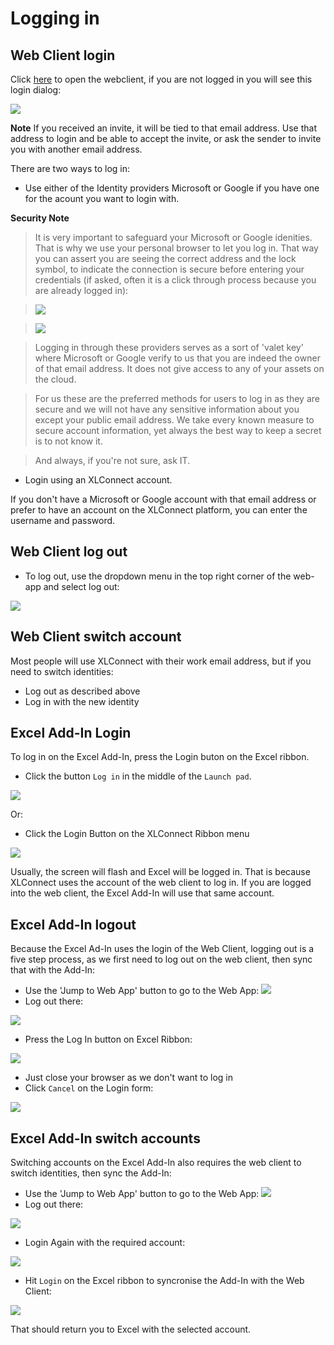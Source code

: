 # Logging in 
 
## Web Client login

Click <a href='https://xlconnect-webapp.azurewebsites.net/' target=_blank>here</a> to open the webclient, if you are not logged in you will see this login dialog: 

![](2021-01-18-16-13-03.png)

**Note** If you received an invite, it will be tied to that email address. Use that address to login and be able to accept the invite, or ask the sender to invite you with another email address. 

There are two ways to log in: 

* Use either of the Identity providers Microsoft or Google if you have one for the acount you want to login with. 

**Security Note** 
>It is very important to safeguard your Microsoft or Google idenities. That is why we use your personal browser to let you log in. That way you can assert you are seeing the correct address and the lock symbol, to indicate the connection is secure before entering your credentials (if asked, often it is a click through process because you are already logged in): 

>![](2021-03-16-18-35-08.png)

>![](2021-03-16-18-27-45.png)

>Logging in through these providers serves as a sort of 'valet key' where Microsoft or Google verify to us that you are indeed the owner of that email address. It does not give access to any of your assets on the cloud. 

>For us these are the preferred methods for users to log in as they are secure and we will not have any sensitive information about you except your public email address. We take every known measure to secure account information, yet always the best way to keep a secret is to not know it. 

>And always, if you're not sure, ask IT. 

* Login using an XLConnect account. 

If you don't have a Microsoft or Google account with that email address or prefer to have an account on the XLConnect platform, you can enter the username and password. 

## Web Client log out 

* To log out, use the dropdown menu in the top right corner of the web-app and select log out:

![](2021-03-17-10-29-27.png)

## Web Client switch account 

Most people will use XLConnect with their work email address, but if you need to switch identities: 

* Log out as described above
* Log in with the new identity

## Excel Add-In Login

To log in on the Excel Add-In, press the Login buton on the Excel ribbon. 

* Click the button ``Log in`` in the middle of the ``Launch pad``. 

![](2021-03-12-10-20-04.png)

Or: 

* Click the Login Button on the XLConnect Ribbon menu 

![](2021-03-17-10-51-07.png)

Usually, the screen will flash and Excel will be logged in. That is because XLConnect uses the account of the web client to log in. If you are logged into the web client, the Excel Add-In will use that same account. 

## Excel Add-In logout 

Because the Excel Ad-In uses the login of the Web Client, logging out is a five step process, as we first need to log out on the web client, then sync that with the Add-In:

* Use the 'Jump to Web App' button to go to the Web App: 
![](2021-03-17-10-57-27.png)
* Log out there:

![](2021-03-17-10-29-27.png)

* Press the Log In button on Excel Ribbon:

![](2021-03-17-10-51-07.png)

* Just close your browser as we don't want to log in
* Click ``Cancel`` on the Login form: 

![](2021-03-17-10-59-02.png)

## Excel Add-In switch accounts

Switching accounts on the Excel Add-In also requires the web client to switch identities, then sync the Add-In: 

* Use the 'Jump to Web App' button to go to the Web App: 
![](2021-03-17-10-57-27.png)
* Log out there:

![](2021-03-17-10-29-27.png)

* Login Again with the required account: 

![](2021-01-18-16-13-03.png)

* Hit ``Login`` on the Excel ribbon to syncronise the Add-In with the Web Client: 

![](2021-03-17-10-51-07.png)

That should return you to Excel with the selected account. 